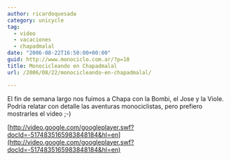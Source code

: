 ```yaml
---
author: ricardoquesada
category: unicycle
tag:
  - video
  - vacaciones
  - chapadmalal
date: "2006-08-22T16:50:00+00:00"
guid: http://www.monociclo.com.ar/?p=10
title: Monocicleando en Chapadmalal
url: /2006/08/22/monocicleando-en-chapadmalal/

---
```

El fin de semana largo nos fuimos a Chapa con la Bombi, el Jose y la Viole.
Podría relatar con detalle las aventuras monociclistas, pero prefiero mostrarles el video ;-)  

[http://video.google.com/googleplayer.swf?docId=-5174835165983848184&hl=en](http://video.google.com/googleplayer.swf?docId=-5174835165983848184&hl=en)
